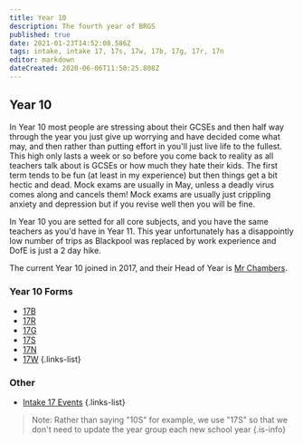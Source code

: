 ```yaml
---
title: Year 10
description: The fourth year of BRGS
published: true
date: 2021-01-23T14:52:08.586Z
tags: intake, intake 17, 17s, 17w, 17b, 17g, 17r, 17n
editor: markdown
dateCreated: 2020-06-06T11:50:25.808Z
---
```


## Year 10
 In Year 10 most people are stressing about their GCSEs and then half way through the year you just give up worrying and have decided come what may, and then rather than putting effort in you'll just live life to the fullest. This high only lasts a week or so before you come back to reality as all teachers talk about is GCSEs or how much they hate their kids.
 The first term tends to be fun (at least in my experience) but then things get a bit hectic and dead. Mock exams are usually in May, unless a deadly virus comes along and cancels them! Mock exams are usually just crippling anxiety and depression but if you revise well then you will be fine. 
 
 In Year 10 you are setted for all core subjects, and you have the same teachers as you'd have in Year 11. This year unfortunately has a disappointly low number of trips as Blackpool was replaced by work experience and DofE is just a 2 day hike.
 
The current Year 10 joined in 2017, and their Head of Year is [Mr Chambers](/teachers/mr-chambers).

### Year 10 Forms
- [17B](/students/intake17/b)
- [17R](/students/intake17/r)
- [17G](/students/intake17/g)
- [17S](/students/intake17/s)
- [17N](/students/intake17/n)
- [17W](/students/intake17/w)
{.links-list}

### Other
- [Intake 17 Events](/students/intake17/events)
{.links-list}

> Note:  Rather than saying "10S" for example, we use "17S" so that we don't need to update the year group each new school year
{.is-info}